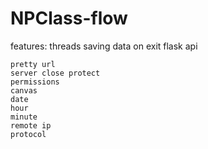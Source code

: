 # NPClass-flow

features:
    threads
    saving data on exit
    flask api

    pretty url
    server close protect
    permissions
    canvas
    date
    hour
    minute
    remote ip
    protocol
